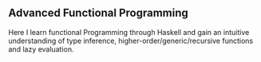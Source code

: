 ## Advanced Functional Programming

Here I learn functional Programming through Haskell and gain an intuitive understanding of type inference, higher-order/generic/recursive functions and lazy evaluation. 

